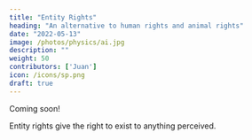 ```yaml
---
title: "Entity Rights"
heading: "An alternative to human rights and animal rights"
date: "2022-05-13"
image: /photos/physics/ai.jpg
description: ""
weight: 50
contributors: ['Juan']
icon: /icons/sp.png
draft: true
---
```


Coming soon!

Entity rights give the right to exist to anything perceived. 
